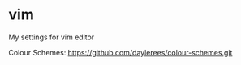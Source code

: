 vim
===

My settings for vim editor

Colour Schemes: https://github.com/daylerees/colour-schemes.git
